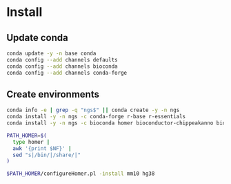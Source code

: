 # Install

## Update conda

```bash
conda update -y -n base conda
conda config --add channels defaults
conda config --add channels bioconda
conda config --add channels conda-forge
```

## Create environments

```bash
conda info -e | grep -q "ngs$" || conda create -y -n ngs
conda install -y -n ngs -c conda-forge r-base r-essentials
conda install -y -n ngs -c bioconda homer bioconductor-chippeakanno bioconductor-chipseeker
```

```bash
PATH_HOMER=$(
  type homer |
  awk '{print $NF}' |
  sed "s|/bin/|/share/|"
)

$PATH_HOMER/configureHomer.pl -install mm10 hg38
```
